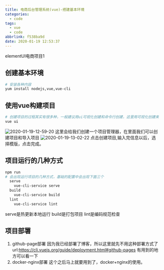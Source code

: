 ```yaml
---
title: 电商后台管理系统(vue)-搭建基本环境
categories:
  - code
tags: 
  - vue
  - code
abbrlink: f538ba9d
date: 2020-01-19 12:53:37
---
```


elementUI电商项目1
<!-- more -->


## 创建基本环境
```bash
# 安装各种内容
yum install nodejs,vue,vue-cli
```

## 使用vue构建项目
```bash
# 创建项目的过程其实有很多种，一般建议用ui可视化创建和命令行创建，这里用可视化创建来举例子
vue ui 
```
![2020-01-19-12-59-20](http://img.noback.top/2020-01-19-12-59-20.png)
这里会给我们创建一个项目管理器，在里面我们可以创建项目和导入项目
![2020-01-19-13-02-22](http://img.noback.top/2020-01-19-13-02-22.png)
点击创建项目,输入完信息以后，选择模版，点击完成。


## 项目运行的几种方式
```bash
npm run 
# 会出现运行项目的几种方式，基础的配置中会出现下面三个
  serve
    vue-cli-service serve
  build
    vue-cli-service build
  lint
    vue-cli-service lint 
```
serve是热更新本地运行
build是打包项目
lint是编码规范检查



## 项目部署
1. github-page部署
因为我已经部署了博客，所以这里就先不用这种部署方式了
url:https://cli.vuejs.org/guide/deployment.html#github-pages
有用到的地方可以看一下
2. docker-nginx部署
这个之后马上就要用到了，docker+nginx的使用。



